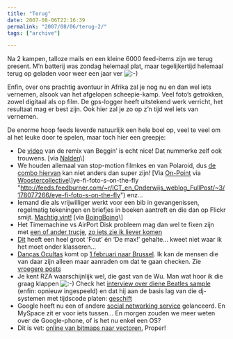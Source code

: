 ```yaml
---
title: "Terug"
date: 2007-08-06T22:16:39
permalink: "2007/08/06/terug-2/"
tags: ["archive"]

---
```

Na 2 kampen, talloze mails en een kleine 6000 feed-items zijn we terug present. M’n batterij was zondag helemaal plat, maar tegelijkertijd helemaal terug op geladen voor weer een jaar ver ![:-)](http://www.donebysimon.be/blog/wp-includes/images/smilies/icon_smile.gif)

Enfin, over ons prachtig avontuur in Afrika zal je nog nu en dan wel iets vernemen, alsook van het afgelopen scheepie-kamp. Veel foto’s getrokken, zowel digitaal als op film. De gps-logger heeft uitstekend werk verricht, het resultaat mag er best zijn. Ook hier zal je zo op z’n tijd wel iets van vernemen.

De enorme hoop feeds leverde natuurlijk een hele boel op, veel te veel om al het leuke door te spelen, maar toch hier een greepje:

* De [video](http://www.youtube.com/watch?v=qN3kC_4xURA "http://www.youtube.com/watch?v=qN3kC_4xURA") van de remix van Beggin’ is echt nice! Dat nummerke zelf ook trouwens. \[via [Nalden](http://www.nalden.net/?p=220 "http://www.nalden.net/?p=220")\]
* We houden allemaal van stop-motion filmkes en van Polaroid, dus [de combo hiervan](http://www.youtube.com/watch?v=Tkq2Kq-LmJg "http://www.youtube.com/watch?v=Tkq2Kq-LmJg") kan niet anders dan super zijn! \[Via [On-Point](http://www.on-point.be/?p=796 "http://www.on-point.be/?p=796") via [Woostercollective](http://www.woostercollective.com/2007/08/process_enacted.html "http://www.woostercollective.com/2007/08/process_enacted.html")\]ye-fi-foto-s-on-the-fly "<http://feeds.feedburner.com/~r/ICT_en_Onderwijs_weblog_FullPost/~3/178077266/eye-fi-foto-s-on-the-fly>") enz…
* Iemand die als vrijwilliger werkt voor een bib in gevangenissen, regelmatig tekeningen en briefjes in boeken aantreft en die dan op Flickr smijt. [Machtig vint!](http://www.flickr.com/photos/jumble/sets/72057594055928630/ "http://www.flickr.com/photos/jumble/sets/72057594055928630/") \[via [BoingBoing](http://feeds.feedburner.com/~r/boingboing/iBag/~3/177913869/stuff-found-in-jail.html "http://feeds.feedburner.com/~r/boingboing/iBag/~3/177913869/stuff-found-in-jail.html")\]
* Het Timemachine vs AirPort Disk probleem mag dan wel te fixen zijn met [een of ander trucje](http://www.donebysimon.be/2007/10/27/105/#comment-5457 "http://www.donebysimon.be/2007/10/27/105/#comment-5457"), [zo iets zie ik liever komen](http://feeds.gawker.com/~r/gizmodo/full/~3/177932959/apple-hasnt-given-up-on-time-machine-airport-disk-support-317487.php "http://feeds.gawker.com/~r/gizmodo/full/~3/177932959/apple-hasnt-given-up-on-time-machine-airport-disk-support-317487.php")
* [Dit](http://feeds.gawker.com/~r/gizmodo/full/~3/177368507/lex-led-illuminates-your-bike-wheels-with-custom-messages-316927.php "http://feeds.gawker.com/~r/gizmodo/full/~3/177368507/lex-led-illuminates-your-bike-wheels-with-custom-messages-316927.php") heeft een heel groot ‘Fout’ én ‘De max!’ gehalte… kweet niet waar ik het moet onder klasseren…
* [Danças Ocultas](http://dancasocultas.weblog.com.pt/ "http://dancasocultas.weblog.com.pt/") komt op [1 februari naar Brussel](http://www.muziekpublique.be/html/nl/concerten/index.php "http://www.muziekpublique.be/html/nl/concerten/index.php"). Ik kan de mensen die van daar zijn alleen maar aanraden om dat te gaan checken. Zie [vroegere posts](http://www.donebysimon.be/?s=ocultas "http://www.donebysimon.be/?s=ocultas")
* Je kent RZA waarschijnlijk wel, die gast van de Wu. Man wat hoor ik die graag klappen ![:-)](http://www.donebysimon.be/blog/wp-includes/images/smilies/icon_smile.gif) Check het [interview over diene Beatles sample](http://www.cratekings.com/rza-talks-about-the-beatles-and-making-of-the-heart-gently-weeps/ "http://www.cratekings.com/rza-talks-about-the-beatles-and-making-of-the-heart-gently-weeps/") (enfin: opnieuw ingespeeld) en dat hij aan de basis lag van die dj-systemen met tijdscode platen: [geschift](http://www.cratekings.com/rza-invented-final-scratch-and-serato/ "http://www.cratekings.com/rza-invented-final-scratch-and-serato/")
* Google heeft nu een of andere [social networking service](http://blogoscoped.com/archive/2007-11-02-n46.html "http://blogoscoped.com/archive/2007-11-02-n46.html") gelanceerd. En MySpace zit er voor iets tussen… En morgen zouden we meer weten over de Google-phone, of is het nu enkel een OS?
* Dit is vet: [online van bitmaps naar vectoren.](http://blogoscoped.com/archive/2007-11-01-n83.html "http://blogoscoped.com/archive/2007-11-01-n83.html") Proper!
